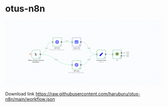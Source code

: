 # otus-n8n
![workflow](https://github.com/haruburu/otus-n8n/blob/128b850ec919dc18da266daf294491ceca5a6bf8/workflow.png)


Download link
https://raw.githubusercontent.com/haruburu/otus-n8n/main/workflow.json
